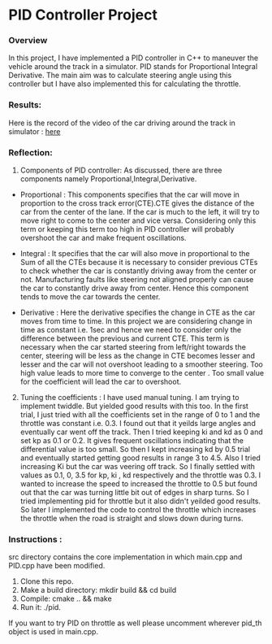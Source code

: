 # PID Controller Project

### Overview
In this project, I have implemented a PID controller in C++ to maneuver the vehicle around the track in a simulator. PID stands for Proportional Integral Derivative. The main aim was to calculate steering angle using this controller but I have also implemented this for calculating the throttle. 

### Results: 
Here is the record of the video of the car driving around the track in simulator : [here](https://youtu.be/3u4b6mSSXFQ)

### Reflection:

1. Components of PID controller:
As discussed, there are three components namely Proportional,Integral,Derivative.

- Proportional : This components specifies that the car will move in proportion to the cross track error(CTE).CTE gives the distance of the car from the center of the lane. If the car is much to the left, it will try to move right to come to the center and vice versa. Considering only this term or keeping this term too high in PID controller will probably overshoot the car and make frequent oscillations.

- Integral : It specifies that the car will also move in proportional to the Sum of all the CTEs because it is necessary to consider previous CTEs to check whether the car is constantly driving away from the center or not. Manufacturing faults like steering not aligned properly can cause the car to constantly drive away from center. Hence this component tends to move the car towards the center.

- Derivative : Here the derivative specifies the change in CTE as the car moves from time to time. In this project we are considering change in time as constant i.e. 1sec and hence we need to consider only the difference between the previous and current CTE. This term is necessary when the car started steering from left/right towards the center, steering will be less as the change in CTE becomes lesser and lesser and the car will not overshoot leading to a smoother steering. Too high value leads to more time to converge to the center . Too small value for the coefficient will lead the car to overshoot.




2. Tuning the coefficients :
I have used manual tuning. I am trying to implement twiddle. But yielded good results with this too. In the first trial, I just tried with all the coefficients set in the range of 0 to 1 and the throttle was constant i.e. 0.3. I found out that it yeilds large angles and eventually car went off the track. Then I tried keeping ki and kd as 0 and set kp as 0.1 or 0.2. It gives frequent oscillations indicating that the differential value is too small. So then I kept increasing kd by 0.5 trial and eventually started getting good results in range 3 to 4.5. Also I tried increasing Ki but the car was veering off track. So I finally settled with values as 0.1, 0, 3.5 for kp, ki , kd respectively and the throttle was 0.3. I wanted to increase the speed to increased the throttle to 0.5 but found out that the car was turning little bit out of edges in sharp turns. So I tried implementing pid for throttle but it also didn't yeilded good results. So later I implemented the code to control the throttle which increases the throttle when the road is straight and slows down during turns.





### Instructions : 
src directory contains the core implementation in which main.cpp and PID.cpp have been modified.

1. Clone this repo.
2. Make a build directory: mkdir build && cd build
3. Compile: cmake .. && make
4. Run it: ./pid.

If you want to try PID on throttle as well please uncomment wherever pid_th object is used in main.cpp.


